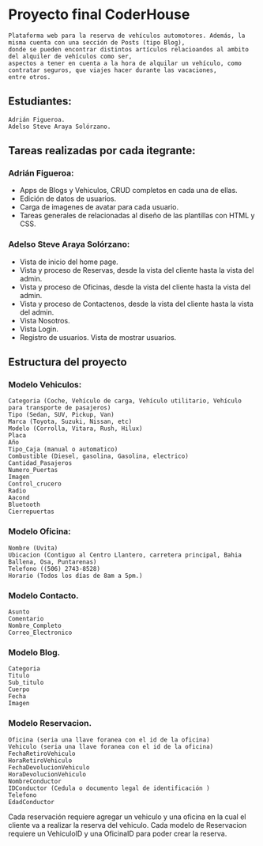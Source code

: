 # Proyecto final CoderHouse
    Plataforma web para la reserva de vehículos automotores. Además, la misma cuenta con una sección de Posts (tipo Blog), 
    donde se pueden encontrar distintos artículos relacioandos al ambito del alquiler de vehículos como ser, 
    aspectos a tener en cuenta a la hora de alquilar un vehículo, como contratar seguros, que viajes hacer durante las vacaciones, 
    entre otros.

## Estudiantes:
    Adrián Figueroa.
    Adelso Steve Araya Solórzano.

## Tareas realizadas por cada itegrante:
### Adrián Figueroa:
- Apps de Blogs y Vehiculos, CRUD completos en cada una de ellas. 
- Edición de datos de usuarios. 
- Carga de imagenes de avatar para cada usuario. 
- Tareas generales de relacionadas al diseño de las plantillas con HTML y CSS.

### Adelso Steve Araya Solórzano:
- Vista de inicio del home page.
- Vista y proceso de Reservas, desde la vista del cliente hasta la vista del admin. 
- Vista y proceso de Oficinas, desde la vista del cliente hasta la vista del admin.
- Vista y proceso de Contactenos, desde la vista del cliente hasta la vista del admin.
- Vista Nosotros.
- Vista Login.
- Registro de usuarios. Vista de mostrar usuarios. 

## Estructura del proyecto
### Modelo Vehiculos:
    Categoria (Coche, Vehículo de carga, Vehículo utilitario, Vehículo para transporte de pasajeros)
    Tipo (Sedan, SUV, Pickup, Van)
    Marca (Toyota, Suzuki, Nissan, etc)
    Modelo (Corrolla, Vitara, Rush, Hilux)
    Placa
    Año
    Tipo_Caja (manual o automatico)
    Combustible (Diesel, gasolina, Gasolina, electrico)
    Cantidad_Pasajeros
    Numero_Puertas
    Imagen            
    Control_crucero    
    Radio              
    Aacond             
    Bluetooth          
    Cierrepuertas      
### Modelo Oficina:
    Nombre (Uvita)
    Ubicacion (Contiguo al Centro Llantero, carretera principal, Bahia Ballena, Osa, Puntarenas)
    Telefono ((506) 2743-8528)
    Horario (Todos los días de 8am a 5pm.)
### Modelo Contacto.
    Asunto
    Comentario
    Nombre_Completo
    Correo_Electronico
### Modelo Blog.
    Categoria 
    Titulo 
    Sub_titulo 
    Cuerpo   
    Fecha 
    Imagen    
### Modelo Reservacion.
    Oficina (seria una llave foranea con el id de la oficina)
    Vehiculo (seria una llave foranea con el id de la oficina)
    FechaRetiroVehiculo
    HoraRetiroVehiculo
    FechaDevolucionVehiculo
    HoraDevolucionVehiculo
    NombreConductor
    IDConductor (Cedula o documento legal de identificación )
    Telefono
    EdadConductor

Cada reservación requiere agregar un vehiculo y una oficina en la cual el cliente
va a realizar la reserva del vehiculo. Cada modelo de Reservacion requiere un VehiculoID y
una OficinaID para poder crear la reserva.
